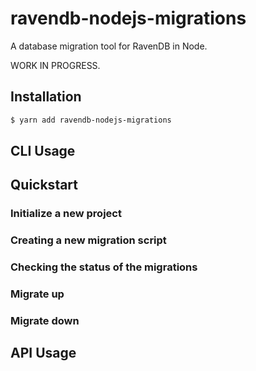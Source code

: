 # ravendb-nodejs-migrations

A database migration tool for RavenDB in Node. 

WORK IN PROGRESS.

## Installation

````bash
$ yarn add ravendb-nodejs-migrations
````

## CLI Usage

## Quickstart

### Initialize a new project

### Creating a new migration script

### Checking the status of the migrations

### Migrate up

### Migrate down

## API Usage
